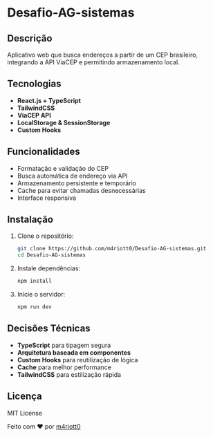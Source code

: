 # Desafio-AG-sistemas

## Descrição
Aplicativo web que busca endereços a partir de um CEP brasileiro, integrando a API ViaCEP e permitindo armazenamento local.

## Tecnologias
- **React.js + TypeScript**
- **TailwindCSS**
- **ViaCEP API**
- **LocalStorage & SessionStorage**
- **Custom Hooks**

## Funcionalidades
- Formatação e validação do CEP
- Busca automática de endereço via API
- Armazenamento persistente e temporário
- Cache para evitar chamadas desnecessárias
- Interface responsiva

## Instalação
1. Clone o repositório:
   ```sh
   git clone https://github.com/m4riott0/Desafio-AG-sistemas.git
   cd Desafio-AG-sistemas
   ```
2. Instale dependências:
   ```sh
   npm install
   ```
3. Inicie o servidor:
   ```sh
   npm run dev
   ```

## Decisões Técnicas
- **TypeScript** para tipagem segura
- **Arquitetura baseada em componentes**
- **Custom Hooks** para reutilização de lógica
- **Cache** para melhor performance
- **TailwindCSS** para estilização rápida

## Licença
MIT License

Feito com ❤ por [m4riott0](https://github.com/m4riott0)

